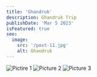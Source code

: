 ```yaml
---
title: 'Ghandruk'
description: Ghandruk Trip
publishDate: 'Mar 5 2023'
isFeatured: true
seo:
  image:
    src: '/post-11.jpg'
    alt: Ghandruk
---
```


![Pictire 1](/img/g2.jpg)
![Picture 2](/img/g1.jpg)
![Picture 3](/img/g3.jpg)

